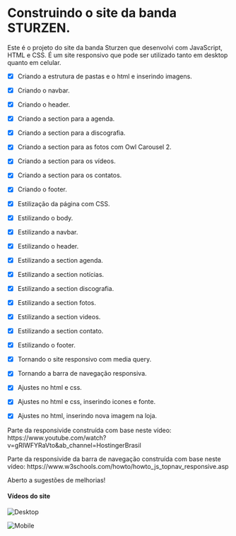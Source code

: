 # Construindo o site da banda STURZEN.

<p>Este é o projeto do site da banda Sturzen que desenvolvi com JavaScript, HTML e CSS. É um site responsivo que pode ser utilizado tanto em desktop quanto em celular.</p>

- [x] Criando a estrutura de pastas e o html e inserindo imagens.
- [x] Criando o navbar.
- [x] Criando o header.
- [x] Criando a section para a agenda.
- [x] Criando a section para a discografia.
- [x] Criando a section para as fotos com Owl Carousel 2.
- [x] Criando a section para os vídeos.
- [x] Criando a section para os contatos.
- [x] Criando o footer.
- [x] Estilização da página com CSS.
- [x] Estilizando o body.
- [x] Estilizando a navbar.
- [x] Estilizando o header.
- [x] Estilizando a section agenda.
- [x] Estilizando a section notícias.
- [x] Estilizando a section discografia.
- [x] Estilizando a section fotos.
- [x] Estilizando a section videos.
- [x] Estilizando a section contato.
- [x] Estilizando o footer.
- [x] Tornando o site responsivo com media query.
- [x] Tornando a barra de navegação responsiva.
- [x] Ajustes no html e css.
- [x] Ajustes no html e css, inserindo icones e fonte.
- [x] Ajustes no html, inserindo nova imagem na loja.


<p>Parte da responsivide construída com base neste vídeo: https://www.youtube.com/watch?v=gRIWFYRaVto&ab_channel=HostingerBrasil</p>

<p>Parte da responsivide da barra de navegação construída com base neste vídeo: https://www.w3schools.com/howto/howto_js_topnav_responsive.asp</p>

<p>Aberto a sugestões de melhorias!</p>

#### Vídeos do site</br>

![Desktop](/videos/site-sturzen-desktop.gif)</br>

![Mobile](/videos/site-sturzen-mobile.gif)</br>
